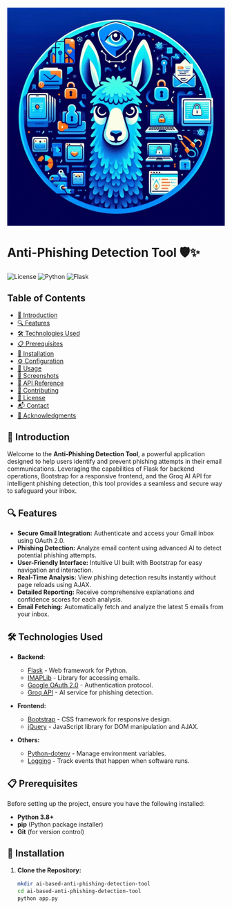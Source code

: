 ![ai-phishing-detection](images/ai-phishing-detection.png)

# Anti-Phishing Detection Tool 🛡️✨

![License](https://img.shields.io/badge/license-MIT-blue.svg)
![Python](https://img.shields.io/badge/Python-3.8%2B-blue.svg)
![Flask](https://img.shields.io/badge/Flask-2.0%2B-blue.svg)

## Table of Contents

- [📖 Introduction](#-introduction)
- [🔍 Features](#-features)
- [🛠️ Technologies Used](#️-technologies-used)
- [📋 Prerequisites](#-prerequisites)
- [🚀 Installation](#-installation)
- [⚙️ Configuration](#️-configuration)
- [🎉 Usage](#-usage)
- [📸 Screenshots](#-screenshots)
- [🔗 API Reference](#-api-reference)
- [🤝 Contributing](#-contributing)
- [📄 License](#-license)
- [📬 Contact](#-contact)
- [🙏 Acknowledgments](#-acknowledgments)

## 📖 Introduction

Welcome to the **Anti-Phishing Detection Tool**, a powerful application designed to help users identify and prevent phishing attempts in their email communications. Leveraging the capabilities of Flask for backend operations, Bootstrap for a responsive frontend, and the Groq AI API for intelligent phishing detection, this tool provides a seamless and secure way to safeguard your inbox.

## 🔍 Features

- **Secure Gmail Integration:** Authenticate and access your Gmail inbox using OAuth 2.0.
- **Phishing Detection:** Analyze email content using advanced AI to detect potential phishing attempts.
- **User-Friendly Interface:** Intuitive UI built with Bootstrap for easy navigation and interaction.
- **Real-Time Analysis:** View phishing detection results instantly without page reloads using AJAX.
- **Detailed Reporting:** Receive comprehensive explanations and confidence scores for each analysis.
- **Email Fetching:** Automatically fetch and analyze the latest 5 emails from your inbox.

## 🛠️ Technologies Used

- **Backend:**
  - [Flask](https://flask.palletsprojects.com/) - Web framework for Python.
  - [IMAPLib](https://docs.python.org/3/library/imaplib.html) - Library for accessing emails.
  - [Google OAuth 2.0](https://developers.google.com/identity/protocols/oauth2) - Authentication protocol.
  - [Groq API](https://groq.com/) - AI service for phishing detection.

- **Frontend:**
  - [Bootstrap](https://getbootstrap.com/) - CSS framework for responsive design.
  - [jQuery](https://jquery.com/) - JavaScript library for DOM manipulation and AJAX.

- **Others:**
  - [Python-dotenv](https://github.com/theskumar/python-dotenv) - Manage environment variables.
  - [Logging](https://docs.python.org/3/library/logging.html) - Track events that happen when software runs.

## 📋 Prerequisites

Before setting up the project, ensure you have the following installed:

- **Python 3.8+**
- **pip** (Python package installer)
- **Git** (for version control)

## 🚀 Installation

1. **Clone the Repository:**

   ```bash
   mkdir ai-based-anti-phishing-detection-tool
   cd ai-based-anti-phishing-detection-tool
   python app.py
